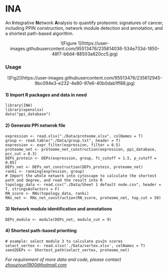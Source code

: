 # INA

An **I**ntegrative **N**etwork **A**nalysis to quantify proteomic signatures of cancer, including  PPIN construction, network module detection and annotation, and a shortest path-based algorithm.
<div align=center>
![Figure 1](https://user-images.githubusercontent.com/95513476/235614036-534e733d-1850-48f7-b6d4-88503a620cc5.jpg)
 
</div>


### Usage
<div align=center>
![Fig2](https://user-images.githubusercontent.com/95513476/235612945-9bc094e3-e232-4e80-97e6-40b0dab1ff88.jpg)
</div>

 #### 1) Import R packages and data in need
  ```
library(INA)
library(openxlsx)
data("ppi_database")
  ```
 
 #### 2) Generate PPI netwrok file
  ```
expression <- read.xlsx("./Data/proteome.xlsx", colNames = T)
group <- read.table("./Data/group.txt", header = T)
expression <- expr_filter(expression, filter = 0.5)
proteome_net <- proteome_net_construction(expression, ppi_database, pcc_cut = 0.3)
DEPs_protein <- DEPs(expression, group, fc_cutoff = 1.5, p_cutoff = 0.05)
DEPs_net <- DEPs_net_construction(DEPs_protein, proteome_net)
ranki <- ranking(expression, group)
# Import the whole network into cytoscape to calculate the shortest path and degree, and read the result into R
topology_data <- read.csv("./Data/Sheet 1 default node.csv", header = T, stringsAsFactors = F)
RN_score <- RNs(topology_data, ranki)
RNs_net <- RNs_net_construction(RN_score, proteome_net, top_cut = 50)
  ```
  
 #### 3) Network module identification and annotations
  ```
DEPs_module <- module(DEPs_net, module_cut = 9)
  ```
 
 #### 4) Shortest path-based prioriting
  ```
# example: select module 3 to calculate psv2n scores
select_vertex <- read.xlsx('./Data/vertex.xlsx', colNames = T)
seed2DEPs <- Shortest_path(select_vertex, proteome_net)
  ```
  
 *For requirement of more data and code, please contact zhouziyun1900@hotmail.com*  
